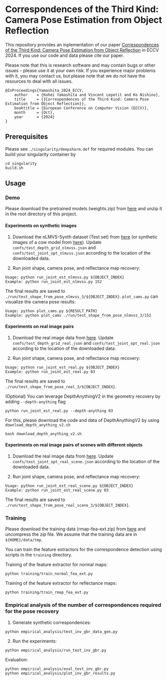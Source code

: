# Correspondences of the Third Kind: Camera Pose Estimation from Object Reflection

This repository provides an inplementation of our paper [Correspondences of the Third Kind: Camera Pose Estimation from Object Reflection](https://vision.ist.i.kyoto-u.ac.jp/research/3rdcorr/) in ECCV 2024. If you use our code and data please cite our paper.

Please note that this is research software and may contain bugs or other issues – please use it at your own risk. If you experience major problems with it, you may contact us, but please note that we do not have the resources to deal with all issues.

```
@InProceedings{Yamashita_2024_ECCV,
    author    = {Kohei Yamashita and Vincent Lepetit and Ko Nishino},
    title     = {{Correspondences of the Third Kind: Camera Pose Estimation from Object Reflection}},
    booktitle = {European Conference on Computer Vision (ECCV)},
    month     = {Oct},
    year      = {2024}
}
```

## Prerequisites

Please see ``./singularity/deepsharm.def`` for required modules. You can build your singularity container by
```
cd singularity
build.sh
```


## Usage

### Demo

Please download the pretrained models (weights.zip) from [here]() and unzip it in the root directory of this project. 

#### Experiments on synthetic images

1. Download the nLMVS-Synth dataset (Test set) from [here](https://github.com/kyotovision-public/nLMVS-Net) (or synthetic images of a cow model from [here]()). Update ``confs/test_depth_grid_nlmvss.json`` and ``confs/test_joint_opt_nlmvss.json`` according to the location of the downloaded data.

2. Run joint shape, camera pose, and reflectance map recovery:
```
Usage: python run_joint_est_nlmvss.py ${OBJECT_INDEX}
Example: python run_joint_est_nlmvss.py 152
```

The final results are saved to ``./run/test_shape_from_pose_nlmvss_3/${OBJECT_INDEX}``. ``plot_cams.py`` can visualize the camera pose results:
```
Usage: python plot_cams.py ${RESULT_PATH}
Example: python plot_cams ./run/test_shape_from_pose_nlmvss_3/152
```

#### Experiments on real image pairs

1. Download the real image data from [here](). Update ``confs/test_depth_grid_real.json`` and ``confs/test_joint_opt_real.json`` according to the location of the downloaded data.

2. Run joint shape, camera pose, and reflectance map recovery:
```
Usage: python run_joint_est_real.py ${OBJECT_INDEX}
Example: python run_joint_est_real.py 03
```

The final results are saved to ``./run/test_shape_from_pose_real_3/${OBJECT_INDEX}``.

(Optional) You can leverage DepthAnythingV2 in the geometry recovery by adding ``--depth-anything`` flag
```
python run_joint_est_real.py --depth-anything 03
```
For this, please download the code and data of DepthAnythingV2 by using ``download_depth_anything_v2.sh``
```
bash download_depth_anything_v2.sh
```


#### Experiments on real image pairs of scenes with different objects

1. Download the real image data from [here](). Update ``confs/test_joint_opt_real_scene.json`` according to the location of the downloaded data.

2. Run joint shape, camera pose, and reflectance map recovery:
```
Usage: python run_joint_est_real_scene.py ${OBJECT_INDEX}
Example: python run_joint_est_real_scene.py 03
```

The final results are saved to ``./run/test_shape_from_pose_real_scene_3/${OBJECT_INDEX}``.

### Training

Please download the training data (rmap-fea-ext.zip) from [here]() and uncompress the zip file. We assume that the training data are in ``${HOME}/data/tmp``.

You can train the feature extractors for the correspondence detection using scripts in the ``training`` directory.

Training of the feature extractor for normal maps:
```
python training/train_normal_fea_ext.py
```

Training of the feature extractor for reflectance maps:
```
python training/train_rmap_fea_ext.py
```


### Empirical analysis of the number of correspondences required for the pose recovery

1. Generate synthetic correspondences:
```
python empirical_analysis/test_inv_gbr_data_gen.py
```

2. Run the experiments:
```
python empirical_analysis/run_test_inv_gbr.py
```

Evaluation:
```
python empirical_analysis/eval_test_inv_gbr.py
python empirical_analysis/plot_inv_gbr_results.py
```
